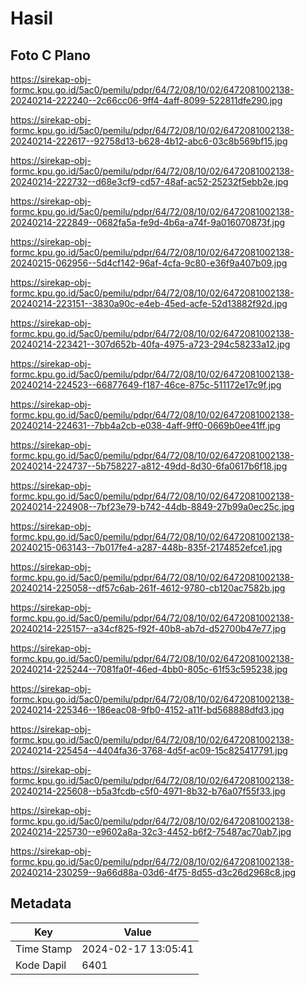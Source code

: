 # Hasil

## Foto C Plano

https://sirekap-obj-formc.kpu.go.id/5ac0/pemilu/pdpr/64/72/08/10/02/6472081002138-20240214-222240--2c66cc06-9ff4-4aff-8099-522811dfe290.jpg

https://sirekap-obj-formc.kpu.go.id/5ac0/pemilu/pdpr/64/72/08/10/02/6472081002138-20240214-222617--92758d13-b628-4b12-abc6-03c8b569bf15.jpg

https://sirekap-obj-formc.kpu.go.id/5ac0/pemilu/pdpr/64/72/08/10/02/6472081002138-20240214-222732--d68e3cf9-cd57-48af-ac52-25232f5ebb2e.jpg

https://sirekap-obj-formc.kpu.go.id/5ac0/pemilu/pdpr/64/72/08/10/02/6472081002138-20240214-222849--0682fa5a-fe9d-4b6a-a74f-9a016070873f.jpg

https://sirekap-obj-formc.kpu.go.id/5ac0/pemilu/pdpr/64/72/08/10/02/6472081002138-20240215-062956--5d4cf142-96af-4cfa-9c80-e36f9a407b09.jpg

https://sirekap-obj-formc.kpu.go.id/5ac0/pemilu/pdpr/64/72/08/10/02/6472081002138-20240214-223151--3830a90c-e4eb-45ed-acfe-52d13882f92d.jpg

https://sirekap-obj-formc.kpu.go.id/5ac0/pemilu/pdpr/64/72/08/10/02/6472081002138-20240214-223421--307d652b-40fa-4975-a723-294c58233a12.jpg

https://sirekap-obj-formc.kpu.go.id/5ac0/pemilu/pdpr/64/72/08/10/02/6472081002138-20240214-224523--66877649-f187-46ce-875c-511172e17c9f.jpg

https://sirekap-obj-formc.kpu.go.id/5ac0/pemilu/pdpr/64/72/08/10/02/6472081002138-20240214-224631--7bb4a2cb-e038-4aff-9ff0-0669b0ee41ff.jpg

https://sirekap-obj-formc.kpu.go.id/5ac0/pemilu/pdpr/64/72/08/10/02/6472081002138-20240214-224737--5b758227-a812-49dd-8d30-6fa0617b6f18.jpg

https://sirekap-obj-formc.kpu.go.id/5ac0/pemilu/pdpr/64/72/08/10/02/6472081002138-20240214-224908--7bf23e79-b742-44db-8849-27b99a0ec25c.jpg

https://sirekap-obj-formc.kpu.go.id/5ac0/pemilu/pdpr/64/72/08/10/02/6472081002138-20240215-063143--7b017fe4-a287-448b-835f-2174852efce1.jpg

https://sirekap-obj-formc.kpu.go.id/5ac0/pemilu/pdpr/64/72/08/10/02/6472081002138-20240214-225058--df57c6ab-261f-4612-9780-cb120ac7582b.jpg

https://sirekap-obj-formc.kpu.go.id/5ac0/pemilu/pdpr/64/72/08/10/02/6472081002138-20240214-225157--a34cf825-f92f-40b8-ab7d-d52700b47e77.jpg

https://sirekap-obj-formc.kpu.go.id/5ac0/pemilu/pdpr/64/72/08/10/02/6472081002138-20240214-225244--7081fa0f-46ed-4bb0-805c-61f53c595238.jpg

https://sirekap-obj-formc.kpu.go.id/5ac0/pemilu/pdpr/64/72/08/10/02/6472081002138-20240214-225346--186eac08-9fb0-4152-a11f-bd568888dfd3.jpg

https://sirekap-obj-formc.kpu.go.id/5ac0/pemilu/pdpr/64/72/08/10/02/6472081002138-20240214-225454--4404fa36-3768-4d5f-ac09-15c825417791.jpg

https://sirekap-obj-formc.kpu.go.id/5ac0/pemilu/pdpr/64/72/08/10/02/6472081002138-20240214-225608--b5a3fcdb-c5f0-4971-8b32-b76a07f55f33.jpg

https://sirekap-obj-formc.kpu.go.id/5ac0/pemilu/pdpr/64/72/08/10/02/6472081002138-20240214-225730--e9602a8a-32c3-4452-b6f2-75487ac70ab7.jpg

https://sirekap-obj-formc.kpu.go.id/5ac0/pemilu/pdpr/64/72/08/10/02/6472081002138-20240214-230259--9a66d88a-03d6-4f75-8d55-d3c26d2968c8.jpg


## Metadata

| Key        | Value               |
| ---------- | ------------------- |
| Time Stamp | 2024-02-17 13:05:41 |
| Kode Dapil | 6401                |




